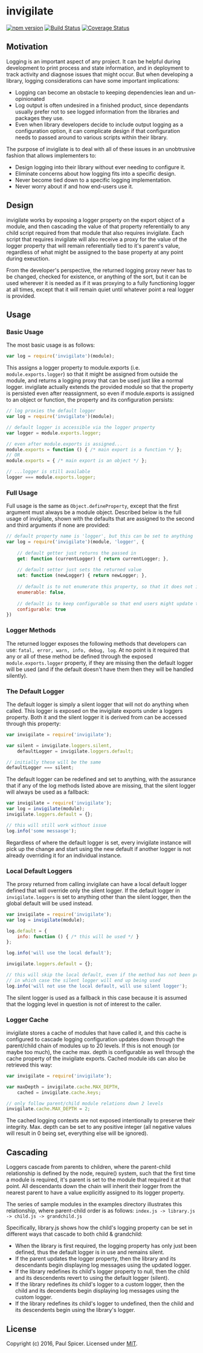 # invigilate

[![npm version][npm-badge]][npm-url]
[![Build Status][travis-badge]][travis-url]
[![Coverage Status][coveralls-badge]][coveralls-url]

## Motivation
Logging is an important aspect of any project. It can be helpful during development to print process and state information,
and in deployment to track activity and diagnose issues that might occur. But when developing a library, logging 
considerations can have some important implications:
* Logging can become an obstacle to keeping dependencies lean and un-opinionated
* Log output is often undesired in a finished product, since dependants usually prefer not to see logged information from 
the libraries and packages they use. 
* Even when library developers decide to include output logging as a configuration option, it can complicate design if that 
configuration needs to passed around to various scripts within their library.

The purpose of invigilate is to deal with all of these issues in an unobtrusive fashion that allows implementers to:
* Design logging into their library without ever needing to configure it.
* Eliminate concerns about how logging fits into a specific design.
* Never become tied down to a specific logging implementation.
* Never worry about if and how end-users use it.

## Design
invigilate works by exposing a logger property on the export object of a module, and then cascading the value of that
property referentially to any child script required from that module that also requires invigilate. Each script that requires 
invigilate will also receive a proxy for the value of the logger property that will remain referentially tied to it's 
parent's value, regardless of what might be assigned to the base property at any point during exeuction. 

From the developer's perspective, the returned logging proxy never has to be changed, checked for existence, or anything 
of the sort, but it can be used wherever it is needed as if it was proxying to a fully functioning logger at all times, except 
that it will remain quiet until whatever point a real logger is provided.

## Usage
### Basic Usage
The most basic usage is as follows:
```javascript
var log = require('invigilate')(module);
```
This assigns a logger property to module.exports (i.e. `module.exports.logger`) so that it might be assigned from outside
the module, and returns a logging proxy that can be used just like a normal logger. invigilate actually extends the provided
module so that the property is persisted even after reassignment, so even if module.exports is assigned to an object or 
function, the property and its configuration persists:
```javascript
// log proxies the default logger
var log = require('invigilate')(module);

// default logger is accessible via the logger property
var logger = module.exports.logger;

// even after module.exports is assigned...
module.exports = function () { /* main export is a function */ };
// OR
module.exports = { /* main export is an object */ };

// ...logger is still available
logger === module.exports.logger;
```

### Full Usage
Full usage is the same as `Object.defineProperty`, except that the first argument must always be a module object. Described
below is the full usage of invigilate, shown with the defaults that are assigned to the second and third arguments if none
are provided:
```javascript
// default property name is 'logger', but this can be set to anything
var log = require('invigilate')(module, 'logger', {
    
    // default getter just returns the passed in
    get: function (currentLogger) { return currentLogger; },
    
    // default setter just sets the returned value
    set: function (newLogger) { return newLogger; },
    
    // default is to not enumerate this property, so that it does not interfere with existing code that enumerates properties
    enumerable: false,
    
    // default is to keep configurable so that end users might update this configuration
    configurable: true 
})
```

### Logger Methods
The returned logger exposes the following methods that developers can use: `fatal, error, warn, info, debug, log`.
At no point is it required that any or all of these method be defined through the exposed `module.exports.logger` property,
if they are missing then the default logger will be used (and if the default doesn't have them then they will be handled
silently).

### The Default Logger
The default logger is simply a silent logger that will not do anything when called. This logger is exposed on the invigilate
exports under a loggers property. Both it and the silent logger it is derived from can be accessed through this property:
```javascript
var invigilate = require('invigilate');

var silent = invigilate.loggers.silent,
    defaultLogger = invigilate.loggers.default;

// initially these will be the same
defaultLogger === silent;
```
The default logger can be redefined and set to anything, with the assurance that if any of the log methods listed above are 
missing, that the silent logger will always be used as a fallback:
```javascript
var invigilate = require('invigilate');
var log = invigilate(module);
invigilate.loggers.default = {};

// this will still work without issue
log.info('some messasge');
```
Regardless of where the default logger is set, every invigilate instance will pick up the change and start using the new 
default if another logger is not already overriding it for an individual instance.

### Local Default Loggers
The proxy returned from calling invigilate can have a local default logger defined that will override only the silent logger.
If the default logger in `invigilate.loggers` is set to anything other than the silent logger, then the global default will
be used instead.
```javascript
var invigilate = require('invigilate');
var log = invigilate(module);

log.default = {
    info: function () { /* this will be used */ }
};

log.info('will use the local default');

invigilate.loggers.default = {};

// this will skip the local default, even if the method has not been provided on the global default,
// in which case the silent logger will end up being used
log.info('will not use the local default, will use silent logger');
```
The silent logger is used as a fallback in this case because it is assumed that the logging level in question is not of 
interest to the caller.

### Logger Cache
invigilate stores a cache of modules that have called it, and this cache is configured to cascade logging configuration 
updates down through the parent/child chain of modules up to 20 levels. If this is not enough (or maybe too much), the cache
max. depth is configurable as well through the cache property of the invigilate exports. Cached module ids can also be 
retrieved this way:
```javascript
var invigilate = require('invigilate');

var maxDepth = invigilate.cache.MAX_DEPTH,
    cached = invigilate.cache.keys;

// only follow parent/child module relations down 2 levels
invigilate.cache.MAX_DEPTH = 2;
```
The cached logging contexts are not exposed intentionally to preserve their integrity. Max. depth can be set to any positive
integer (all negative values will result in 0 being set, everything else will be ignored).

## Cascading
Loggers cascade from parents to children, where the parent-child relationship is defined by the node, require() system,
such that the first time a module is required, it's parent is set to the module that required it at that point. All 
descendants down the chain will inherit their logger from the nearest parent to have a value explicitly assigned to its 
logger property.

The series of sample modules in the examples directory illustrates this relationship, where parent-child order is as follows:
`index.js -> library.js -> child.js -> grandchild.js`

Specifically, library.js shows how the child's logging property can be set in different ways that cascade to both child &
grandchild:
* When the library is first required, the logging property has only just been defined, thus the default logger is in use 
and remains silent. 
* If the parent updates the logger property, then the library and its descendants begin displaying log messages using the 
updated logger. 
* If the library redefines its child's logger property to null, then the child and its descendents revert to using the 
default logger (silent). 
* If the library redefines its child's logger to a custom logger, then the child and its decendents begin displaying log 
messages using the custom logger.
* If the library redefines its child's logger to undefined, then the child and its descendents begin using the library's
logger.

## License
Copyright (c) 2016, Paul Spicer.
Licensed under [MIT][].

[MIT]: ./LICENSE
[travis-badge]: https://travis-ci.org/pdspicer/invigilate.svg?branch=master
[travis-url]: https://travis-ci.org/pdspicer/invigilate
[npm-badge]: https://badge.fury.io/js/invigilate.svg
[npm-url]: https://badge.fury.io/js/invigilate
[coveralls-badge]: https://coveralls.io/repos/github/pdspicer/invigilate/badge.svg?branch=master
[coveralls-url]: https://coveralls.io/github/pdspicer/invigilate?branch=master